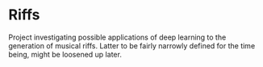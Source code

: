 # Riffs

Project investigating possible applications of deep learning
to the generation of musical riffs. Latter to be fairly
narrowly defined for the time being, might be loosened up later.
